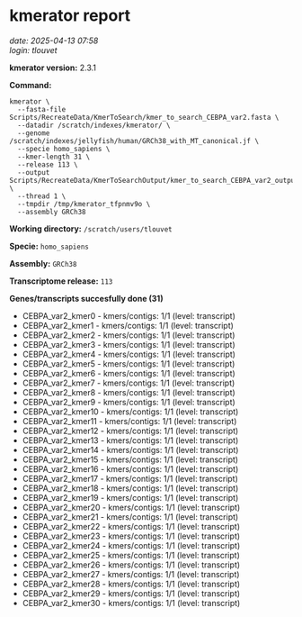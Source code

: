 # kmerator report
*date: 2025-04-13 07:58*  
*login: tlouvet*

**kmerator version:** 2.3.1

**Command:**

```
kmerator \
  --fasta-file Scripts/RecreateData/KmerToSearch/kmer_to_search_CEBPA_var2.fasta \
  --datadir /scratch/indexes/kmerator/ \
  --genome /scratch/indexes/jellyfish/human/GRCh38_with_MT_canonical.jf \
  --specie homo_sapiens \
  --kmer-length 31 \
  --release 113 \
  --output Scripts/RecreateData/KmerToSearchOutput/kmer_to_search_CEBPA_var2_output \
  --thread 1 \
  --tmpdir /tmp/kmerator_tfpnmv9o \
  --assembly GRCh38
```

**Working directory:** `/scratch/users/tlouvet`

**Specie:** `homo_sapiens`

**Assembly:** `GRCh38`

**Transcriptome release:** `113`

**Genes/transcripts succesfully done (31)**

- CEBPA_var2_kmer0 - kmers/contigs: 1/1 (level: transcript)
- CEBPA_var2_kmer1 - kmers/contigs: 1/1 (level: transcript)
- CEBPA_var2_kmer2 - kmers/contigs: 1/1 (level: transcript)
- CEBPA_var2_kmer3 - kmers/contigs: 1/1 (level: transcript)
- CEBPA_var2_kmer4 - kmers/contigs: 1/1 (level: transcript)
- CEBPA_var2_kmer5 - kmers/contigs: 1/1 (level: transcript)
- CEBPA_var2_kmer6 - kmers/contigs: 1/1 (level: transcript)
- CEBPA_var2_kmer7 - kmers/contigs: 1/1 (level: transcript)
- CEBPA_var2_kmer8 - kmers/contigs: 1/1 (level: transcript)
- CEBPA_var2_kmer9 - kmers/contigs: 1/1 (level: transcript)
- CEBPA_var2_kmer10 - kmers/contigs: 1/1 (level: transcript)
- CEBPA_var2_kmer11 - kmers/contigs: 1/1 (level: transcript)
- CEBPA_var2_kmer12 - kmers/contigs: 1/1 (level: transcript)
- CEBPA_var2_kmer13 - kmers/contigs: 1/1 (level: transcript)
- CEBPA_var2_kmer14 - kmers/contigs: 1/1 (level: transcript)
- CEBPA_var2_kmer15 - kmers/contigs: 1/1 (level: transcript)
- CEBPA_var2_kmer16 - kmers/contigs: 1/1 (level: transcript)
- CEBPA_var2_kmer17 - kmers/contigs: 1/1 (level: transcript)
- CEBPA_var2_kmer18 - kmers/contigs: 1/1 (level: transcript)
- CEBPA_var2_kmer19 - kmers/contigs: 1/1 (level: transcript)
- CEBPA_var2_kmer20 - kmers/contigs: 1/1 (level: transcript)
- CEBPA_var2_kmer21 - kmers/contigs: 1/1 (level: transcript)
- CEBPA_var2_kmer22 - kmers/contigs: 1/1 (level: transcript)
- CEBPA_var2_kmer23 - kmers/contigs: 1/1 (level: transcript)
- CEBPA_var2_kmer24 - kmers/contigs: 1/1 (level: transcript)
- CEBPA_var2_kmer25 - kmers/contigs: 1/1 (level: transcript)
- CEBPA_var2_kmer26 - kmers/contigs: 1/1 (level: transcript)
- CEBPA_var2_kmer27 - kmers/contigs: 1/1 (level: transcript)
- CEBPA_var2_kmer28 - kmers/contigs: 1/1 (level: transcript)
- CEBPA_var2_kmer29 - kmers/contigs: 1/1 (level: transcript)
- CEBPA_var2_kmer30 - kmers/contigs: 1/1 (level: transcript)
